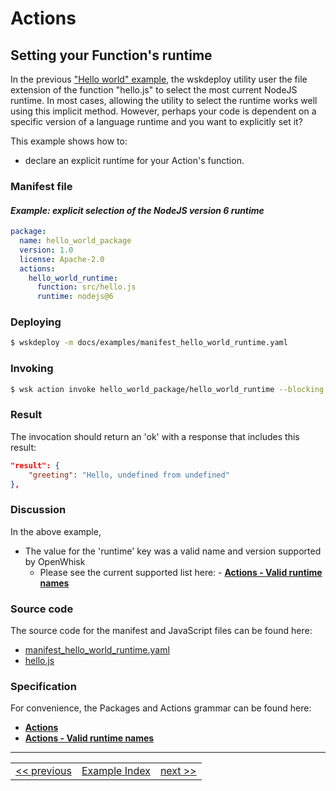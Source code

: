 # Actions

## Setting your Function's runtime

In the previous ["Hello world" example](), the wskdeploy utility user the file extension of the function "hello.js" to select the most current NodeJS runtime.  In most cases, allowing the utility to select the runtime works well using this implicit method. However, perhaps your code is dependent on a specific version of a language runtime and you want to explicitly set it?

This example shows how to:
- declare an explicit runtime for your Action's function.

### Manifest file
#### _Example: explicit selection of the NodeJS version 6 runtime_
```yaml
package:
  name: hello_world_package
  version: 1.0
  license: Apache-2.0
  actions:
    hello_world_runtime:
      function: src/hello.js
      runtime: nodejs@6
```

### Deploying

```sh
$ wskdeploy -m docs/examples/manifest_hello_world_runtime.yaml
```

### Invoking
```sh
$ wsk action invoke hello_world_package/hello_world_runtime --blocking
```

### Result
The invocation should return an 'ok' with a response that includes this result:

```json
"result": {
    "greeting": "Hello, undefined from undefined"
},
```

### Discussion

In the above example,
- The value for the 'runtime' key was a valid name and version supported by OpenWhisk
  - Please see the current supported list here: - **[Actions - Valid runtime names](../specification/html/spec_actions.md#valid-runtime-names)**


### Source code
The source code for the manifest and JavaScript files can be found here:
- [manifest_hello_world_runtime.yaml](examples/manifest_hello_world_runtime.yaml)
- [hello.js](examples/src/hello.js)

### Specification
For convenience, the Packages and Actions grammar can be found here:
- **[Actions](../specification/html/spec_actions.md#actions)**
- **[Actions - Valid runtime names](../specification/html/spec_actions.md#valid-runtime-names)**

---
<!--
 Bottom Navigation
-->
<html>
<div align="center">
<table align="center">
  <tr>
    <td><a href="wskdeploy_action_helloworld.md#actions">&lt;&lt;&nbsp;previous</a></td>
    <td><a href="programming_guide.md#guided-examples">Example Index</a></td>
    <td><a href="wskdeploy_action_fixed_parms.md#actions">next&nbsp;&gt;&gt;</a></td>
  </tr>
</table>
</div>
</html>
